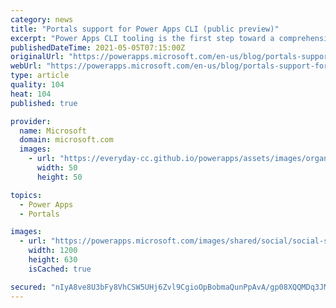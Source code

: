```yaml
---
category: news
title: "Portals support for Power Apps CLI (public preview)"
excerpt: "Power Apps CLI tooling is the first step toward a comprehensive application life-cycle management (ALM) story where the enterprise developers and ISVs can create, build, debug, and publish their extensions and customizations quickly and efficiently. More information: What is Microsoft Power Apps CLI?\r\n\r\nWith"
publishedDateTime: 2021-05-05T07:15:00Z
originalUrl: "https://powerapps.microsoft.com/en-us/blog/portals-support-for-power-apps-cli-public-preview/"
webUrl: "https://powerapps.microsoft.com/en-us/blog/portals-support-for-power-apps-cli-public-preview/"
type: article
quality: 104
heat: 104
published: true

provider:
  name: Microsoft
  domain: microsoft.com
  images:
    - url: "https://everyday-cc.github.io/powerapps/assets/images/organizations/microsoft.com-50x50.jpg"
      width: 50
      height: 50

topics:
  - Power Apps
  - Portals

images:
  - url: "https://powerapps.microsoft.com/images/shared/social/social-share-post-ignite.png"
    width: 1200
    height: 630
    isCached: true

secured: "nIyA8ve8U3bFy8VhCSW5UHj6Zvl9CgioOpBobmaQunPpAvA/gp08XQQMDq3JMT2BJ3GnmYJAD2vAzH6ISqNYVQQmfGWGC9YrHOyjEf5/ReZt8J981TIN7fV0hCjxgTNEnlsQvbK1AhYZLen9YnBjWQncc6Un3fmydLWP/PiV12zcBZQ3Kdi/pW8oP3CQuSWK4zq8dD624ctpttuGCc85bzCWcpWbWaiVbFjEai9njCGS8GfiiNE5Vfc4WIskFT/W9VjjPSg7If3qWYOnqQ5aYuicRqwlkuCCdpFX+xJ9UBlEdLOsxsZLqBHsiW70JHI82iQxo/IFe2mA3GNk5zKHjoVbwoL0HJnv5PILEMQR7r4=;iqkmA82O6gpAXvRlFjNv2Q=="
---
```


